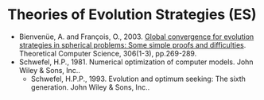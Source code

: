 # Theories of Evolution Strategies (ES)

* Bienvenüe, A. and François, O., 2003. [Global convergence for evolution strategies in spherical problems: Some simple proofs and difficulties](https://www.sciencedirect.com/science/article/pii/S0304397503002846). Theoretical Computer Science, 306(1-3), pp.269-289.
* Schwefel, H.P., 1981. Numerical optimization of computer models. John Wiley & Sons, Inc..
  * Schwefel, H.P.P., 1993. Evolution and optimum seeking: The sixth generation. John Wiley & Sons, Inc..
